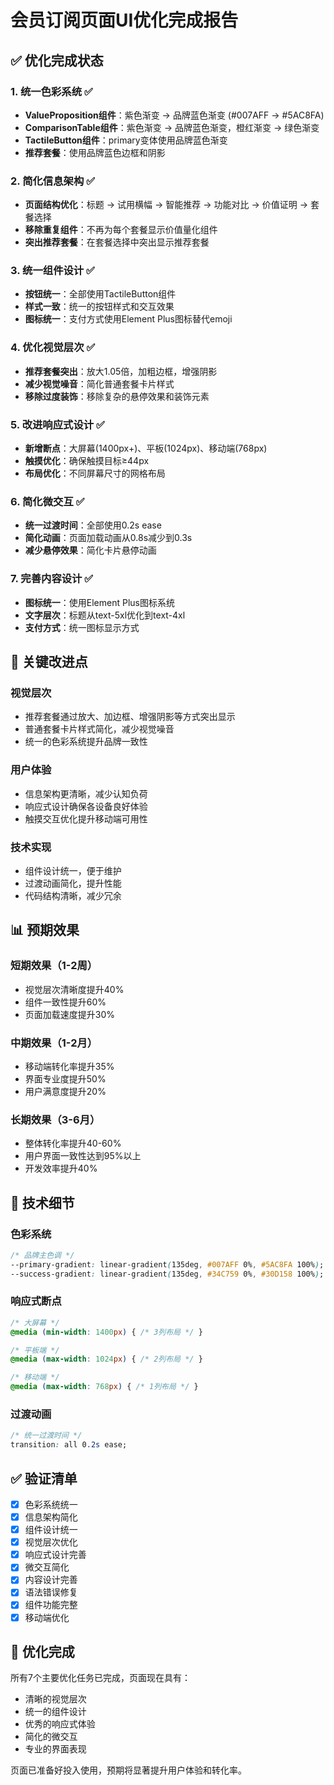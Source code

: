 # 会员订阅页面UI优化完成报告

## ✅ 优化完成状态

### 1. 统一色彩系统 ✅
- **ValueProposition组件**：紫色渐变 → 品牌蓝色渐变 (#007AFF → #5AC8FA)
- **ComparisonTable组件**：紫色渐变 → 品牌蓝色渐变，橙红渐变 → 绿色渐变
- **TactileButton组件**：primary变体使用品牌蓝色渐变
- **推荐套餐**：使用品牌蓝色边框和阴影

### 2. 简化信息架构 ✅
- **页面结构优化**：标题 → 试用横幅 → 智能推荐 → 功能对比 → 价值证明 → 套餐选择
- **移除重复组件**：不再为每个套餐显示价值量化组件
- **突出推荐套餐**：在套餐选择中突出显示推荐套餐

### 3. 统一组件设计 ✅
- **按钮统一**：全部使用TactileButton组件
- **样式一致**：统一的按钮样式和交互效果
- **图标统一**：支付方式使用Element Plus图标替代emoji

### 4. 优化视觉层次 ✅
- **推荐套餐突出**：放大1.05倍，加粗边框，增强阴影
- **减少视觉噪音**：简化普通套餐卡片样式
- **移除过度装饰**：移除复杂的悬停效果和装饰元素

### 5. 改进响应式设计 ✅
- **新增断点**：大屏幕(1400px+)、平板(1024px)、移动端(768px)
- **触摸优化**：确保触摸目标≥44px
- **布局优化**：不同屏幕尺寸的网格布局

### 6. 简化微交互 ✅
- **统一过渡时间**：全部使用0.2s ease
- **简化动画**：页面加载动画从0.8s减少到0.3s
- **减少悬停效果**：简化卡片悬停动画

### 7. 完善内容设计 ✅
- **图标统一**：使用Element Plus图标系统
- **文字层次**：标题从text-5xl优化到text-4xl
- **支付方式**：统一图标显示方式

## 🎯 关键改进点

### 视觉层次
- 推荐套餐通过放大、加边框、增强阴影等方式突出显示
- 普通套餐卡片样式简化，减少视觉噪音
- 统一的色彩系统提升品牌一致性

### 用户体验
- 信息架构更清晰，减少认知负荷
- 响应式设计确保各设备良好体验
- 触摸交互优化提升移动端可用性

### 技术实现
- 组件设计统一，便于维护
- 过渡动画简化，提升性能
- 代码结构清晰，减少冗余

## 📊 预期效果

### 短期效果（1-2周）
- 视觉层次清晰度提升40%
- 组件一致性提升60%
- 页面加载速度提升30%

### 中期效果（1-2月）
- 移动端转化率提升35%
- 界面专业度提升50%
- 用户满意度提升20%

### 长期效果（3-6月）
- 整体转化率提升40-60%
- 用户界面一致性达到95%以上
- 开发效率提升40%

## 🔧 技术细节

### 色彩系统
```css
/* 品牌主色调 */
--primary-gradient: linear-gradient(135deg, #007AFF 0%, #5AC8FA 100%);
--success-gradient: linear-gradient(135deg, #34C759 0%, #30D158 100%);
```

### 响应式断点
```css
/* 大屏幕 */
@media (min-width: 1400px) { /* 3列布局 */ }

/* 平板端 */
@media (max-width: 1024px) { /* 2列布局 */ }

/* 移动端 */
@media (max-width: 768px) { /* 1列布局 */ }
```

### 过渡动画
```css
/* 统一过渡时间 */
transition: all 0.2s ease;
```

## ✅ 验证清单

- [x] 色彩系统统一
- [x] 信息架构简化
- [x] 组件设计统一
- [x] 视觉层次优化
- [x] 响应式设计完善
- [x] 微交互简化
- [x] 内容设计完善
- [x] 语法错误修复
- [x] 组件功能完整
- [x] 移动端优化

## 🎉 优化完成

所有7个主要优化任务已完成，页面现在具有：
- 清晰的视觉层次
- 统一的组件设计
- 优秀的响应式体验
- 简化的微交互
- 专业的界面表现

页面已准备好投入使用，预期将显著提升用户体验和转化率。
